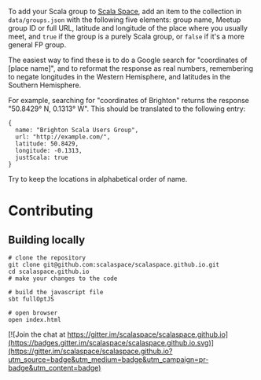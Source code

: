 To add your Scala group to [Scala Space](http://scala.space), add an item to the collection in ```data/groups.json``` with the following five elements: group name, Meetup group ID or full URL, latitude and longitude of the place where you usually meet, and `true` if the group is a purely Scala group, or `false` if it's a more general FP group.

The easiest way to find these is to do a Google search for "coordinates of [place name]", and to reformat the response as real numbers, remembering to negate longitudes in the Western Hemisphere, and latitudes in the Southern Hemisphere.

For example, searching for "coordinates of Brighton" returns the response "50.8429° N, 0.1313° W". This should be translated to the following entry:

    {
      name: "Brighton Scala Users Group",
      url: "http://example.com/",
      latitude: 50.8429, 
      longitude: -0.1313, 
      justScala: true
    }

Try to keep the locations in alphabetical order of name.

# Contributing

## Building locally

```
# clone the repository
git clone git@github.com:scalaspace/scalaspace.github.io.git
cd scalaspace.github.io
# make your changes to the code

# build the javascript file
sbt fullOptJS

# open browser
open index.html
```


[![Join the chat at https://gitter.im/scalaspace/scalaspace.github.io](https://badges.gitter.im/scalaspace/scalaspace.github.io.svg)](https://gitter.im/scalaspace/scalaspace.github.io?utm_source=badge&utm_medium=badge&utm_campaign=pr-badge&utm_content=badge)